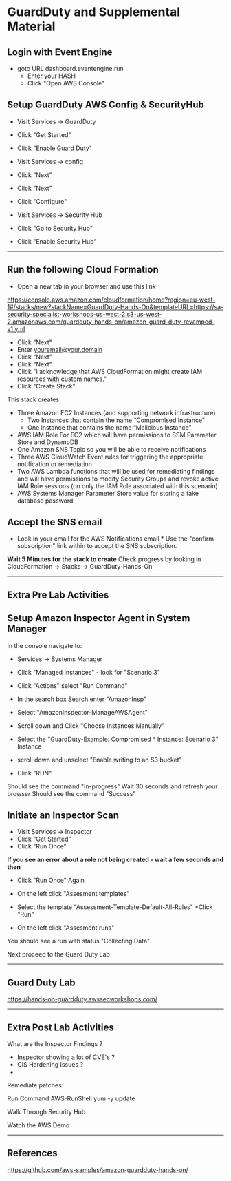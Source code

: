 # GuardDuty and Supplemental Material

## Login with Event Engine

* goto URL dashboard.eventengine.run 
  * Enter your HASH
  * Click "Open AWS Console"


## Setup GuardDuty AWS Config & SecurityHub
   
* Visit Services -> GuardDuty 
* Click "Get Started" 
* Click "Enable Guard Duty"

* Visit Services -> config
* Click "Next"
* Click "Next"
* Click "Configure"

* Visit Services -> Security Hub
* Click "Go to Security Hub"
* Click "Enable Security Hub"

--- 

## Run the following Cloud Formation

* Open a new tab in your browser and use this link

https://console.aws.amazon.com/cloudformation/home?region=eu-west-1#/stacks/new?stackName=GuardDuty-Hands-On&templateURL=https://sa-security-specialist-workshops-us-west-2.s3-us-west-2.amazonaws.com/guardduty-hands-on/amazon-guard-duty-revamped-v1.yml

* Click "Next"
* Enter youremail@your.domain
* Click "Next"
* Click "Next"
* Click "I acknowledge that AWS CloudFormation might create IAM resources with custom names."
* Click "Create Stack"

This stack creates:

* Three Amazon EC2 Instances (and supporting network infrastructure)
  * Two Instances that contain the name “Compromised Instance”
  * One instance that contains the name “Malicious Instance”
* AWS IAM Role For EC2 which will have permissions to SSM Parameter Store and DynamoDB
* One Amazon SNS Topic so you will be able to receive notifications
* Three AWS CloudWatch Event rules for triggering the appropriate notification or remediation
* Two AWS Lambda functions that will be used for remediating findings and will have permissions to modify Security Groups and revoke active IAM Role sessions (on only the IAM Role associated with this scenario)
* AWS Systems Manager Parameter Store value for storing a fake database password.
  

## Accept the SNS email

* Look in your email for the AWS Notifications email * Use the "confirm subscription" link within to accept the SNS subscription.

**Wait 5 Minutes for the stack to create**
Check progress by looking in 
CloudFormation -> Stacks ->  GuardDuty-Hands-On

---

## Extra Pre Lab Activities 
## Setup Amazon Inspector Agent in System Manager

In the console navigate to:

* Services -> Systems Manager

* Click "Managed Instances" - look for "Scenario 3"
* Click "Actions" select "Run Command"
* In the search box Search enter "AmazonInsp"
* Select "AmazonInspector-ManageAWSAgent"
* Scroll down and Click "Choose Instances Manually"
* Select the "GuardDuty-Example: Compromised * Instance: Scenario 3" Instance
* scroll down and unselect "Enable writing to an S3 bucket"
* Click "RUN"

Should see the command "In-progress" 
Wait 30 seconds and refresh your browser
Should see the command "Success" 

## Initiate an Inspector Scan

* Visit Services -> Inspector
* Click "Get Started"
* Click "Run Once"

**If you see an error about a role not being created - wait a few seconds and then** 

* Click "Run Once" Again

* On the left click "Assesment templates" 
* Select the template "Assessment-Template-Default-All-Rules"
*Click "Run"


* On the left click "Assesment runs" 
  
You should see a run with status "Collecting Data" 

Next proceed to the Guard Duty Lab

---

## Guard Duty Lab

https://hands-on-guardduty.awssecworkshops.com/

---

## Extra Post Lab Activities

What are the Inspector Findings ?
- Inspector showing a lot of CVE's ?
- CIS Hardening Issues ?
- 

Remediate patches:

Run Command
AWS-RunShell
yum -y update

Walk Through Security Hub


Watch the AWS Demo

---

## References

https://github.com/aws-samples/amazon-guardduty-hands-on/

